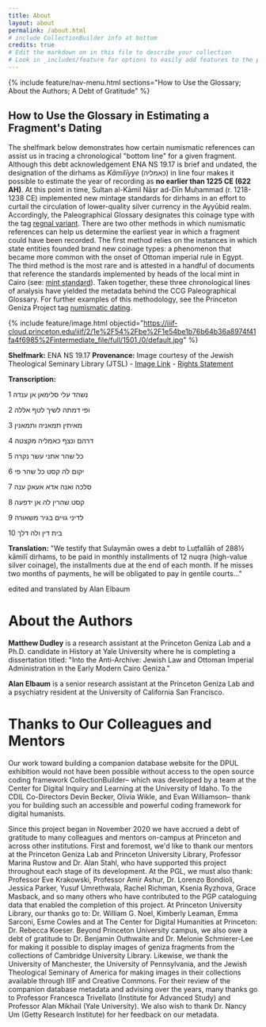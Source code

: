 ```yaml
---
title: About
layout: about
permalink: /about.html
# include CollectionBuilder info at bottom
credits: true
# Edit the markdown on in this file to describe your collection
# Look in _includes/feature for options to easily add features to the page
---
```


{% include feature/nav-menu.html sections="How to Use the Glossary; About the Authors; A Debt of Gratitude" %}

## How to Use the Glossary in Estimating a Fragment's Dating

The shelfmark below demonstrates how certain numismatic references can assist us in tracing a chronological "bottom line" for a given fragment. Although this debt acknowledgement ENA NS 19.17 is brief and undated, the designation of the dirhams as *Kāmilīyye* (כאמליה) in line four makes it possible to estimate the year of recording as **no earlier than 1225 CE (622 AH)**. At this point in time, Sultan al-Kāmil Nāṣr ad-Dīn Muḥammad (r. 1218-1238 CE) implemented new mintage standards for dirhams in an effort to curtail the circulation of lower-quality silver currency in the Ayyūbid realm. Accordingly, the Paleographical Glossary designates this coinage type with the tag [regnal variant](https://geniza.github.io/paleographicalglossary/browse.html#regnal%20variant). There are two other methods in which numismatic references can help us determine the earliest year in which a fragment could have been recorded. The first method relies on the instances in which state entities founded brand new coinage types: a phenomenon that became more common with the onset of Ottoman imperial rule in Egypt. The third method is the most rare and is attested in a handful of documents that reference the standards implemented by heads of the local mint in Cairo 
(see: [mint standard](https://geniza.github.io/paleographicalglossary/browse.html#mint%20standard)). Taken together, these three chronological lines of analysis have yielded the metadata behind the CCG Paleographical Glossary. For further examples of this methodology, see the Princeton Geniza Project tag [numismatic dating](https://geniza.princeton.edu/en/documents/?q=tag%3A%22numismatic+dating%22&docdate_0=&docdate_1=&sort=relevance).


{% include feature/image.html objectid="https://iiif-cloud.princeton.edu/iiif/2/1e%2F54%2Fbe%2F1e54be1b76b64b36a8974f41fa4f6985%2Fintermediate_file/full/1501,/0/default.jpg" %}

**Shelfmark:** ENA NS 19.17 **Provenance:** Image courtesy of the Jewish Theological Seminary Library (JTSL) - [Image Link](https://dpul.princeton.edu/cairo_geniza/catalog/dcwd3766241) - [Rights Statement](https://creativecommons.org/publicdomain/zero/1.0/)

**Transcription:**

1 נשהד עלי סלימאן אן ענדה

2 ופי דמתה לשיך לטף אללה

3 מאיתין תמאניה ותמאנין

4 דרהם ונצף כאמליה מקצטה

5 כל שהר אתני עשר נקרה

6 יקום לה קסט כל שהר פי

7 סלכה ואנה אדא אעאק ענה

8 קסט שהרין לה אן ידפעה

9 לדיני גויים בגיר משאורה

10 בית דין ולה דלך 

**Translation:** "We testify that Sulaymān owes a debt to Luṭfallāh of 288½ kāmilī dirhams, to be paid in monthly installments of 12 nuqra (high-value silver coinage), the installments due at the end of each month. If he misses two months of payments, he will be obligated to pay in gentile courts..."

edited and translated by Alan Elbaum

# About the Authors
**Matthew Dudley** is a research assistant at the Princeton Geniza Lab and a Ph.D. candidate in History at Yale University where he is completing a dissertation titled: "Into the Anti-Archive: Jewish Law and Ottoman Imperial Administration in the Early Modern Cairo Geniza."

**Alan Elbaum** is a senior research assistant at the Princeton Geniza Lab and a psychiatry resident at the University of California San Francisco.

# Thanks to Our Colleagues and Mentors
Our work toward building a companion database website for the DPUL exhibition would not have been possible without access to the open source coding framework CollectionBuilder– which was developed by a team at the Center for Digital Inquiry and Learning at the University of Idaho. To the CDIL Co-Directors Devin Becker, Olivia Wikle, and Evan Williamson– thank you for building such an accessible and powerful coding framework for digital humanists.

Since this project began in November 2020 we have accrued a debt of gratitude to many colleagues and mentors on-campus at Princeton and across other institutions. First and foremost, we'd like to thank our mentors at the Princeton Geniza Lab and Princeton University Library, Professor Marina Rustow and Dr. Alan Stahl, who have supported this project throughout each stage of its development. At the PGL, we must also thank: Professor Eve Krakowski, Professor Amir Ashur, Dr. Lorenzo Bondioli, Jessica Parker, Yusuf Umrethwala, Rachel Richman, Ksenia Ryzhova, Grace Masback, and so many others who have contributed to the PGP cataloguing data that enabled the completion of this project. At Princeton University Library, our thanks go to: Dr. William G. Noel, Kimberly Leaman, Emma Sarconi, Esme Cowles and at The Center for Digital Humanities at Princeton: Dr. Rebecca Koeser. Beyond Princeton University campus, we also owe a debt of gratitude to Dr. Benjamin Outhwaite and Dr. Melonie Schmierer-Lee for making it possible to display images of geniza fragments from the collections of Cambridge University Library. Likewise, we thank the University of Manchester, the University of Pennsylvania, and the Jewish Theological Seminary of America for making images in their collections available through IIIF and Creative Commons. For their review of the companion database metadata and advising over the years, many thanks go to Professor Francesca Trivellato (Institute for Advanced Study) and Professor Alan Mikhail (Yale University). We also wish to thank Dr. Nancy Um (Getty Research Institute) for her feedback on our metadata.

